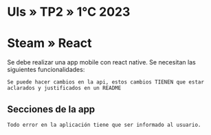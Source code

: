 # UIs » TP2 » 1°C 2023

# Steam » React

Se debe realizar una app mobile con react native.
Se necesitan las siguientes funcionalidades:

```
Se puede hacer cambios en la api, estos cambios TIENEN que estar aclarados y justificados en un README
```

## Secciones de la app

```
Todo error en la aplicación tiene que ser informado al usuario.
```

